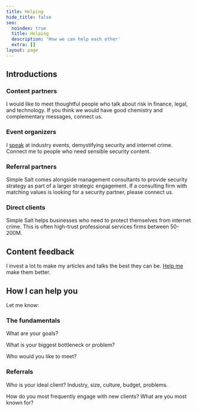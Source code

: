 ```yaml
---
title: Helping
hide_title: false
seo:
  noindex: true
  title: Helping
  description: 'How we can help each other'
  extra: []
layout: page
---
```



## Introductions

### Content partners

I would like to meet thoughtful people who talk about risk in finance, legal, and technology. If you think we would have good chemistry and complementary messages, connect us.

### Event organizers

I [speak](/speaking/) at industry events, demystifying security and internet crime. Connect me to people who need sensible security content.

### Referral partners

Simple Salt comes alongside management consultants to provide security strategy as part of a larger strategic engagement. If a consulting firm with matching values is looking for a security partner, please connect us.

### Direct clients

Simple Salt helps businesses who need to protect themselves from internet crime. This is often high-trust professional services firms between 50-200M.

## Content feedback

I invest a lot to make my articles and talks the best they can be. [Help me](/help-content) make them better.



## How I can help you

Let me know:

### The fundamentals

What are your goals?

What is your biggest bottleneck or problem?

Who would you like to meet?

### Referrals

Who is your ideal client? Industry, size, culture, budget, problems.

How do you most frequently engage with new clients? What are you most known for?
